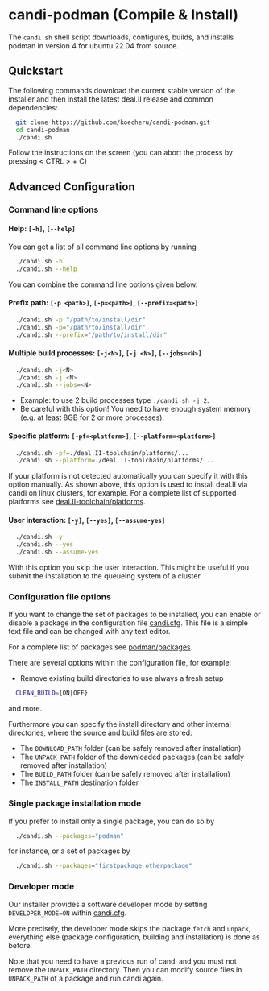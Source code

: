 candi-podman (Compile &amp; Install)
=====

The ``candi.sh`` shell script downloads, configures, builds, and installs
podman in version 4 for ubuntu 22.04 from source.



Quickstart
----

The following commands download the current stable version of the installer and
then install the latest deal.II release and common dependencies:

```bash
  git clone https://github.com/koecheru/candi-podman.git
  cd candi-podman
  ./candi.sh
```

Follow the instructions on the screen
(you can abort the process by pressing < CTRL > + C)

Advanced Configuration
----

### Command line options

#### Help: ``[-h]``, ``[--help]``
You can get a list of all command line options by running
```bash
  ./candi.sh -h
  ./candi.sh --help
```

You can combine the command line options given below.

#### Prefix path: ``[-p <path>]``, ``[-p=<path>]``, ``[--prefix=<path>]``
```bash
  ./candi.sh -p "/path/to/install/dir"
  ./candi.sh -p="/path/to/install/dir"
  ./candi.sh --prefix="/path/to/install/dir"
```

#### Multiple build processes: ``[-j<N>]``, ``[-j <N>]``, ``[--jobs=<N>]``
```bash
  ./candi.sh -j<N>
  ./candi.sh -j <N>
  ./candi.sh --jobs=<N>
```

* Example: to use 2 build processes type ``./candi.sh -j 2``.
* Be careful with this option! You need to have enough system memory (e.g. at
  least 8GB for 2 or more processes).

#### Specific platform: ``[-pf=<platform>]``, ``[--platform=<platform>]``
```bash
  ./candi.sh -pf=./deal.II-toolchain/platforms/...
  ./candi.sh --platform=./deal.II-toolchain/platforms/...
```

If your platform is not detected automatically you can specify it with this
option manually. As shown above, this option is used to install deal.II via
candi on linux clusters, for example. For a complete list of supported platforms
see [deal.II-toolchain/platforms](deal.II-toolchain/platforms).

#### User interaction: ``[-y]``, ``[--yes]``, ``[--assume-yes]``
```bash
  ./candi.sh -y
  ./candi.sh --yes
  ./candi.sh --assume-yes
```

With this option you skip the user interaction. This might be useful if you
submit the installation to the queueing system of a cluster.


### Configuration file options

If you want to change the set of packages to be installed,
you can enable or disable a package in the configuration file
[candi.cfg](candi.cfg).
This file is a simple text file and can be changed with any text editor.

For a complete list of packages see
[podman/packages](podman/packages).

There are several options within the configuration file, for example:

* Remove existing build directories to use always a fresh setup
```bash
  CLEAN_BUILD={ON|OFF}
```

and more.

Furthermore you can specify the install directory and other internal
directories, where the source and build files are stored:
* The ``DOWNLOAD_PATH`` folder (can be safely removed after installation)
* The ``UNPACK_PATH`` folder of the downloaded packages (can be safely removed
  after installation)
* The ``BUILD_PATH`` folder (can be safely removed after installation)
* The ``INSTALL_PATH`` destination folder


### Single package installation mode

If you prefer to install only a single package, you can do so by
```bash
  ./candi.sh --packages="podman"
```
for instance, or a set of packages by
```bash
  ./candi.sh --packages="firstpackage otherpackage"
```

### Developer mode

Our installer provides a software developer mode by setting
``DEVELOPER_MODE=ON``
within [candi.cfg](candi.cfg).

More precisely, the developer mode skips the package ``fetch`` and ``unpack``,
everything else (package configuration, building and installation) is done
as before.

Note that you need to have a previous run of candi and
you must not remove the ``UNPACK_PATH`` directory.
Then you can modify source files in ``UNPACK_PATH`` of a package and
run candi again.
